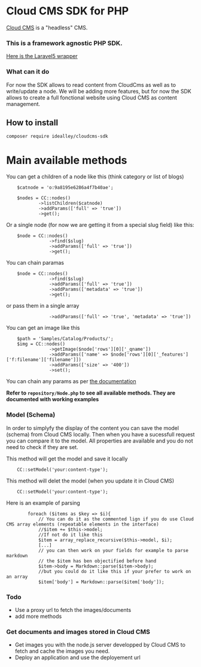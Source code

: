 # Cloud CMS SDK for PHP
[Cloud CMS](https://www.cloudcms.com/) is a "headless" CMS.

### This is a framework agnostic PHP SDK. 
[Here is the Laravel5  wrapper](https://github.com/idealley/cloudcms-laravel)

### What can it do

For now the SDK allows to read content from CloudCms as well as to write/update a node. We will be adding more features, but for now the SDK allows to create a full fonctional website using Cloud CMS as content management.

## How to install

`composer require idealley/cloudcms-sdk`

# Main available methods

You can get a children of a node like this (think category or list of blogs)

        $catnode = 'o:9a8195e6286a4f7b40ae';
   
        $nodes = CC::nodes()
                ->listChildren($catnode)
                ->addParams(['full' => 'true'])
                ->get(); 

Or a single node (for now we are getting it from a special slug field) like this:

        $node = CC::nodes()
                    ->find($slug)
                    ->addParams(['full' => 'true'])   
                    ->get();

You can chain paramas

        $node = CC::nodes()
                    ->find($slug)
                    ->addParams(['full' => 'true']) 
                    ->addParams(['metadata' => 'true'])   
                    ->get();           

or pass them in a single array

                    ->addParams(['full' => 'true', 'metadata' => 'true']) 

You can get an image like this

        $path = 'Samples/Catalog/Products/';            
        $img = CC::nodes()
                    ->getImage($node['rows'][0]['_qname'])
                    ->addParams(['name' => $node['rows'][0]['_features']['f:filename']['filename']])
                    ->addParams(['size' => '400'])
                    ->set();

You can chain any params as per [the documentation](https://www.cloudcms.com/documentation/application-server/services/node-urls.html) 

__Refer to `repository/Node.php` to see all available methods. They are documented with working examples__

### Model (Schema)

In order to simplyfy the display of the content you can save the model (schema) from Cloud CMS locally. Then when you have a sucessfull request you can compare it to the model. All properties are available and you do not need to check if they are set. 

This method will get the model and save it locally

        CC::setModel('your:content-type');

This method will delet the model (when you update it in Cloud CMS)
        
        CC::setModel('your:content-type');

Here is an example of parsing

            foreach ($items as $key => $i){
                // You can do it as the commented lign if you do use Cloud CMS array elements (repeatable elements in the interface)
                //$item += $this->model;
                //If not do it like this
                $item = array_replace_recursive($this->model, $i);
                [...]
                // you can then work on your fields for example to parse markdown
                // the $item has ben objectified before hand
                $item->body = Markdown::parse($item->body);
                //but you could do it like this if your prefer to work on an array
                $item['body'] = Markdown::parse($item['body']);



### Todo

* Use a proxy url to fetch the images/documents
* add more methods

### Get documents and images stored in Cloud CMS

* Get images you with the node.js server developped by Cloud CMS to fetch and cache the images you need.
* Deploy an application and use the deployement url
